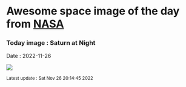 
# Awesome space image of the day from [NASA](https://api.nasa.gov/)

### Today image : Saturn at Night
Date : 2022-11-26

![](https://apod.nasa.gov/apod/image/2211/LastRingPortrait_Cassini_1080.jpg)

<small>Latest update : Sat Nov 26 20:14:45 2022</small>
        